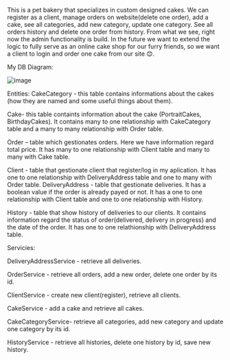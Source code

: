 This is a pet bakery that specializes in custom designed cakes. We can register as a client, manage orders on website(delete one order), add a cake, see all categories, add new category, update one category. See all orders history and delete one order from history. From what we see, right now the admin functionality is build. In the future we want to extend the logic to fully serve as an online cake shop for our furry friends, so we want a client to login and order one cake from our site 😊. 

My DB Diagram: 


![image](https://user-images.githubusercontent.com/94255705/214360891-09b607c5-9abd-461d-9a2c-c61c7e996c6e.png)


Entities: CakeCategory - this table contains informations about the cakes (how they are named and some useful things about them).

Cake- this table containts information about the cake (PortraitCakes, BirthdayCakes). It contains many to one relationship with CakeCategory table and a many to many relationship with Order table.

Order – table which gestionates orders. Here we have information regard total price. It has many to one relationship with Client table and many to many with Cake table.

Client - table that gestionate client that register/log in my aplication. It has one to one relationship with DeliveryAddress table and one to many with Order table. DeliveryAddress - table that gestionate deliveries. It has a boolean value if the order is already payed or not. It has a one to one relationship with Client table and one to one relationship with History.

History - table that show history of deliveries to our clients. It contains information regard the status of order(delivered, delivery in progress) and the date of the order. It has one to one relathionship with DeliveryAddress table.

Servicies:

DeliveryAddressService - retrieve all deliveries.

OrderService - retrieve all orders, add a new order, delete one order by its id.

ClientService - create new client(register), retrieve all clients.

CakeService - add a cake and retrieve all cakes.

CakeCategoryService- retrieve all categories, add new category and update one category by its id.

HistoryService - retrieve all histories, delete one history by id, save new history.

